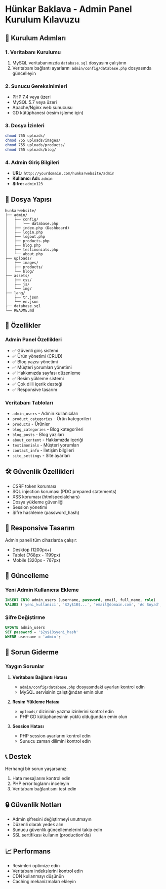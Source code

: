 # Hünkar Baklava - Admin Panel Kurulum Kılavuzu

## 🚀 Kurulum Adımları

### 1. Veritabanı Kurulumu
1. MySQL veritabanınızda `database.sql` dosyasını çalıştırın
2. Veritabanı bağlantı ayarlarını `admin/config/database.php` dosyasında güncelleyin

### 2. Sunucu Gereksinimleri
- PHP 7.4 veya üzeri
- MySQL 5.7 veya üzeri
- Apache/Nginx web sunucusu
- GD kütüphanesi (resim işleme için)

### 3. Dosya İzinleri
```bash
chmod 755 uploads/
chmod 755 uploads/images/
chmod 755 uploads/products/
chmod 755 uploads/blog/
```

### 4. Admin Giriş Bilgileri
- **URL:** `http://yourdomain.com/hunkarwebsite/admin`
- **Kullanıcı Adı:** `admin`
- **Şifre:** `admin123`

## 📁 Dosya Yapısı

```
hunkarwebsite/
├── admin/
│   ├── config/
│   │   └── database.php
│   ├── index.php (Dashboard)
│   ├── login.php
│   ├── logout.php
│   ├── products.php
│   ├── blog.php
│   ├── testimonials.php
│   └── about.php
├── uploads/
│   ├── images/
│   ├── products/
│   └── blog/
├── assets/
│   ├── css/
│   ├── js/
│   └── img/
├── lang/
│   ├── tr.json
│   └── en.json
├── database.sql
└── README.md
```

## 🔧 Özellikler

### Admin Panel Özellikleri
- ✅ Güvenli giriş sistemi
- ✅ Ürün yönetimi (CRUD)
- ✅ Blog yazısı yönetimi
- ✅ Müşteri yorumları yönetimi
- ✅ Hakkımızda sayfası düzenleme
- ✅ Resim yükleme sistemi
- ✅ Çok dilli içerik desteği
- ✅ Responsive tasarım

### Veritabanı Tabloları
- `admin_users` - Admin kullanıcıları
- `product_categories` - Ürün kategorileri
- `products` - Ürünler
- `blog_categories` - Blog kategorileri
- `blog_posts` - Blog yazıları
- `about_content` - Hakkımızda içeriği
- `testimonials` - Müşteri yorumları
- `contact_info` - İletişim bilgileri
- `site_settings` - Site ayarları

## 🛠️ Güvenlik Özellikleri

- CSRF token koruması
- SQL injection koruması (PDO prepared statements)
- XSS koruması (htmlspecialchars)
- Dosya yükleme güvenliği
- Session yönetimi
- Şifre hashleme (password_hash)

## 📱 Responsive Tasarım

Admin paneli tüm cihazlarda çalışır:
- Desktop (1200px+)
- Tablet (768px - 1199px)
- Mobile (320px - 767px)

## 🔄 Güncelleme

### Yeni Admin Kullanıcısı Ekleme
```sql
INSERT INTO admin_users (username, password, email, full_name, role) 
VALUES ('yeni_kullanici', '$2y$10$...', 'email@domain.com', 'Ad Soyad', 'editor');
```

### Şifre Değiştirme
```sql
UPDATE admin_users 
SET password = '$2y$10$yeni_hash' 
WHERE username = 'admin';
```

## 🐛 Sorun Giderme

### Yaygın Sorunlar

1. **Veritabanı Bağlantı Hatası**
   - `admin/config/database.php` dosyasındaki ayarları kontrol edin
   - MySQL servisinin çalıştığından emin olun

2. **Resim Yükleme Hatası**
   - `uploads/` dizininin yazma izinlerini kontrol edin
   - PHP GD kütüphanesinin yüklü olduğundan emin olun

3. **Session Hatası**
   - PHP session ayarlarını kontrol edin
   - Sunucu zaman dilimini kontrol edin

## 📞 Destek

Herhangi bir sorun yaşarsanız:
1. Hata mesajlarını kontrol edin
2. PHP error loglarını inceleyin
3. Veritabanı bağlantısını test edin

## 🔒 Güvenlik Notları

- Admin şifresini değiştirmeyi unutmayın
- Düzenli olarak yedek alın
- Sunucu güvenlik güncellemelerini takip edin
- SSL sertifikası kullanın (production'da)

## 📈 Performans

- Resimleri optimize edin
- Veritabanı indekslerini kontrol edin
- CDN kullanmayı düşünün
- Caching mekanizmaları ekleyin 